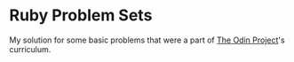 # Ruby Problem Sets

My solution for some basic problems that were a part of [The Odin Project](https://www.theodinproject.com/)'s curriculum.
